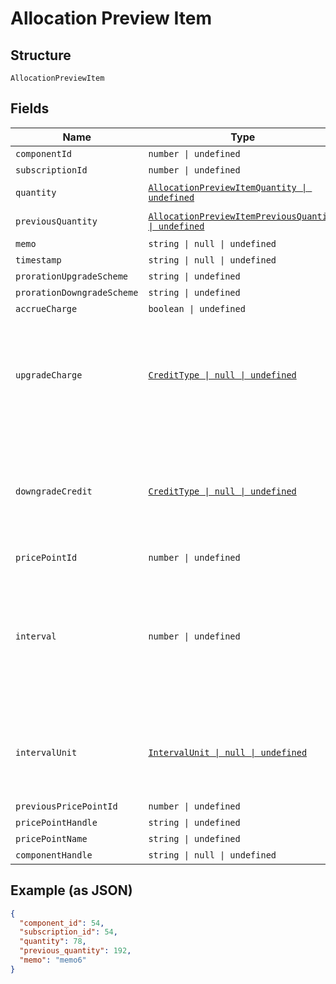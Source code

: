 
# Allocation Preview Item

## Structure

`AllocationPreviewItem`

## Fields

| Name | Type | Tags | Description |
|  --- | --- | --- | --- |
| `componentId` | `number \| undefined` | Optional | - |
| `subscriptionId` | `number \| undefined` | Optional | - |
| `quantity` | [`AllocationPreviewItemQuantity \| undefined`](../../doc/models/containers/allocation-preview-item-quantity.md) | Optional | This is a container for one-of cases. |
| `previousQuantity` | [`AllocationPreviewItemPreviousQuantity \| undefined`](../../doc/models/containers/allocation-preview-item-previous-quantity.md) | Optional | This is a container for one-of cases. |
| `memo` | `string \| null \| undefined` | Optional | - |
| `timestamp` | `string \| null \| undefined` | Optional | - |
| `prorationUpgradeScheme` | `string \| undefined` | Optional | - |
| `prorationDowngradeScheme` | `string \| undefined` | Optional | - |
| `accrueCharge` | `boolean \| undefined` | Optional | - |
| `upgradeCharge` | [`CreditType \| null \| undefined`](../../doc/models/credit-type.md) | Optional | The type of credit to be created when upgrading/downgrading. Defaults to the component and then site setting if one is not provided.<br>Available values: `full`, `prorated`, `none`. |
| `downgradeCredit` | [`CreditType \| null \| undefined`](../../doc/models/credit-type.md) | Optional | The type of credit to be created when upgrading/downgrading. Defaults to the component and then site setting if one is not provided.<br>Available values: `full`, `prorated`, `none`. |
| `pricePointId` | `number \| undefined` | Optional | - |
| `interval` | `number \| undefined` | Optional | The numerical interval. i.e. an interval of ‘30’ coupled with an interval_unit of day would mean this component price point would renew every 30 days. This property is only available for sites with Multifrequency enabled. |
| `intervalUnit` | [`IntervalUnit \| null \| undefined`](../../doc/models/interval-unit.md) | Optional | A string representing the interval unit for this component price point, either month or day. This property is only available for sites with Multifrequency enabled. |
| `previousPricePointId` | `number \| undefined` | Optional | - |
| `pricePointHandle` | `string \| undefined` | Optional | - |
| `pricePointName` | `string \| undefined` | Optional | - |
| `componentHandle` | `string \| null \| undefined` | Optional | - |

## Example (as JSON)

```json
{
  "component_id": 54,
  "subscription_id": 54,
  "quantity": 78,
  "previous_quantity": 192,
  "memo": "memo6"
}
```

